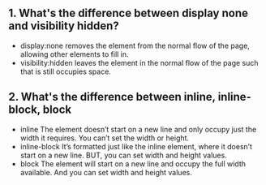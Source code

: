 ## 1. What's the difference between display none and visibility hidden?
- display:none removes the element from the normal flow of the page, allowing other elements to fill in.
- visibility:hidden leaves the element in the normal flow of the page such that is still occupies space.

## 2. What's the difference between inline, inline-block, block
- inline The element doesn’t start on a new line and only occupy just the width it requires. You can’t set the width or height.
- inline-block It’s formatted just like the inline element, where it doesn’t start on a new line. BUT, you can set width and height values.
- block The element will start on a new line and occupy the full width available. And you can set width and height values.



